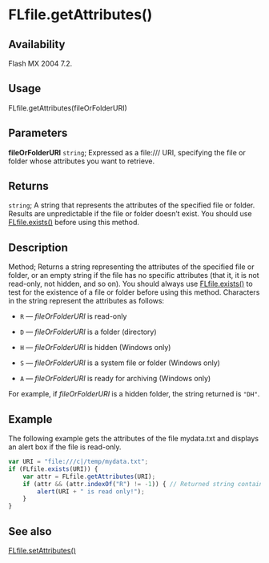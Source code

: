 # FLfile.getAttributes()

## Availability

Flash MX 2004 7.2.

## Usage

FLfile.getAttributes(fileOrFolderURI)

## Parameters

**fileOrFolderURI** `string`; Expressed as a file:/// URI, specifying the file or folder whose attributes you want to retrieve.

## Returns

`string`; A string that represents the attributes of the specified file or folder.
Results are unpredictable if the file or folder doesn’t exist. You should use [FLfile.exists()](../FLfile_object/FLfile2.md) before using this method.

## Description

Method; Returns a string representing the attributes of the specified file or folder, or an empty string if the file has no specific attributes (that it, it is not read-only, not hidden, and so on). You should always use [FLfile.exists()](../FLfile_object/FLfile2.md) to test for the existence of a file or folder before using this method.
Characters in the string represent the attributes as follows:

- `R` — *fileOrFolderURI* is read-only

- `D` — *fileOrFolderURI* is a folder (directory)

- `H` — *fileOrFolderURI* is hidden (Windows only)

- `S` — *fileOrFolderURI* is a system file or folder (Windows only)

- `A` — *fileOrFolderURI* is ready for archiving (Windows only)

For example, if *fileOrFolderURI* is a hidden folder, the string returned is `"DH"`.

## Example

The following example gets the attributes of the file mydata.txt and displays an alert box if the file is read-only.

```javascript
var URI = "file:///c|/temp/mydata.txt";
if (FLfile.exists(URI)) {
    var attr = FLfile.getAttributes(URI);
    if (attr && (attr.indexOf("R") != -1)) { // Returned string contains R.
        alert(URI + " is read only!");
    }
}
```

## See also

[FLfile.setAttributes()](../FLfile_object/FLfile13.md)

